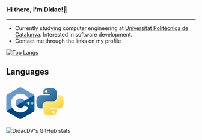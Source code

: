 ### Hi there, I'm Dídac!👋
---
- Currently studying computer engineering at [Universitat Politècnica de Catalunya](https://www.upc.edu/ca). Interested in software development.
- Contact me through the links on my profile

[![Top Langs](https://github-readme-stats.vercel.app/api/top-langs/?username=DidacDV)](https://github.com/DidacDV/github-readme-stats)
## Languages
<img src="https://github.com/DidacDV/DidacDV/blob/main/logos/c%2B%2B.png" width="75"> <img src="https://github.com/DidacDV/DidacDV/blob/main/logos/python.png" width="75">
---
![DidacDV's GitHub stats](https://github-readme-stats.vercel.app/api?username=DidacDV&show_icons=true&theme=tokyonight)

<!--
**DidacDV/DidacDV** is a ✨ _special_ ✨ repository because its `README.md` (this file) appears on your GitHub profile.


Here are some ideas to get you started:

- 🔭 I’m currently working on ...
- 🌱 I’m currently learning ...
- 👯 I’m looking to collaborate on ...
- 🤔 I’m looking for help with ...
- 💬 Ask me about ...
- 📫 How to reach me: ...
- 😄 Pronouns: ...
- ⚡ Fun fact: ...
-->

